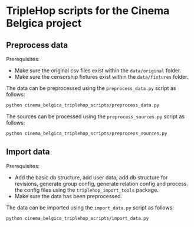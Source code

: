 TripleHop scripts for the Cinema Belgica project
==============================================

Preprocess data
---------------

Prerequisites:

* Make sure the original csv files exist within the `data/original` folder.
* Make sure the censorship fixtures exist within the `data/fixtures` folder.

The data can be preprocessed using the `preprocess_data.py` script as follows:

```sh
python cinema_belgica_triplehop_scripts/preprocess_data.py
```

The sources can be processed using the `preprocess_sources.py` script as follows:

```sh
python cinema_belgica_triplehop_scripts/preprocess_sources.py
```

Import data
-----------

Prerequisites:

* Add the basic db structure, add user data, add db structure for revisions, generate group config, generate relation config and process the config files using the `triplehop_import_tools` package.
* Make sure the data has been preprocessed.

The data can be imported using the `import_data.py` script as follows:

```sh
python cinema_belgica_triplehop_scripts/import_data.py
```
